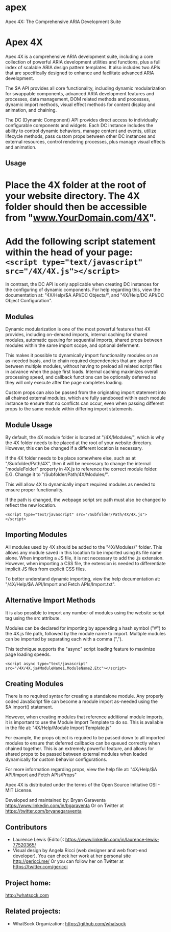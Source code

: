 # apex
Apex 4X: The Comprehensive ARIA Development Suite

Apex 4X
===

Apex 4X is a comprehensive ARIA development suite, including a core collection of powerful ARIA development utilities and functions, plus a full index of scalable ARIA design pattern templates. It also includes two APIs that are specifically designed to enhance and facilitate advanced ARIA development.

The $A API provides all core functionality, including dynamic modularization for swappable components, advanced ARIA development features and processes, data management, DOM related methods and processes, dynamic import methods, visual effect methods for content display and animation, and chaining.

The DC (Dynamic Component) API provides  direct access to individually configurable components and widgets. Each DC instance includes the ability to control dynamic behaviors, manage content and events, utilize lifecycle methods, pass custom props between other DC instances and external resources, control rendering processes, plus manage visual effects and animation.

Usage
-----

# Place the 4X folder at the root of your website directory. The 4X folder should then be accessible from "www.YourDomain.com/4X".
# Add the following script statement within the head of your page: `<script type="text/javascript" src="/4X/4X.js"></script>`

In contrast, the DC API is only applicable when creating DC instances for the configuring of dynamic components. For help regarding this, view the documentation at: 
"4X/Help/$A API/DC Objects/", and 
"4X/Help/DC API/DC Object Configuration".

Modules
-----

Dynamic modularization is one of the most powerful features that 4X provides, including on-demand imports, internal caching for shared modules, automatic queuing for sequential imports, shared props between modules within the same import scope, and optional deferment.

This makes it possible to dynamically import functionality modules on an as-needed basis, and to chain required dependencies that are shared between multiple modules, without having to preload all related script files in advance when the page first loads. Internal caching maximizes overall processing speed, and callback functions can be optionally deferred so they will only execute after the page completes loading.

Custom props can also be passed from the originating import statement into all chained external modules, which are fully sandboxed within each module instance to ensure that no conflicts can occur, even when passing different props to the same module within differing import statements.

Module Usage
-----

By default, the 4X module folder is located at "/4X/Modules/", which is why the 4X folder needs to be placed at the root of your website directory. However, this can be changed if a different location is necessary.

If the 4X folder needs to be place somewhere else, such as at "/Subfolder/Path/4X", then it will be necessary to change the internal "moduleFolder" property in 4X.js to reference the correct module folder. E.G. Change it to "/Subfolder/Path/4X/Modules/".

This will allow 4X to dynamically import required modules as needed to ensure proper functionality.

If the path is changed, the webpage script src path must also be changed to reflect the new location.

```
<script type="text/javascript" src="/Subfolder/Path/4X/4X.js"></script>
```

Importing Modules
-----

All modules used by 4X should be added to the "4X/Modules/" folder. This allows any module saved in this location to be imported using its file name alone. When importing a JS file, it is not necessary to add the .js extension. However, when importing a CSS file, the extension is needed to differentiate implicit JS files from explicit CSS files.

To better understand dynamic importing, view the help documentation at: "/4X/Help/$A API/Import and Fetch APIs/Import.txt".

Alternative Import Methods
-----

It is also possible to import any number of modules using the website script tag using the src attribute.

Modules can be declared for importing by appending a hash symbol ("#") to the 4X.js file path, followed by the module name to import. Multiple modules can be imported by separating each with a comma (",").

This technique supports the "async" script loading feature to maximize page loading speeds.

```
<script async type="text/javascript" src="/4X/4X.js#ModuleName1,ModuleName2,Etc"></script>
```

Creating Modules
-----

There is no required syntax for creating a standalone module. Any properly coded JavaScript file can become a module import as-needed using the $A.import() statement.

However, when creating modules that reference additional module imports, it is important to use the Module Import Template to do so. This is available in the file at: "4X/Help/Module Import Template.js"

For example, the props object is required to be passed down to all imported modules to ensure that deferred callbacks can be queued correctly when chained together. This is an extremely powerful feature, and allows for shared props to be passed between external modules when loaded dynamically for custom behavior configurations.

For more information regarding props, view the help file at: "4X/Help/$A API/Import and Fetch APIs/Props"

Apex 4X is distributed under the terms of the Open Source Initiative OSI - MIT License.

Developed and maintained by: Bryan Garaventa https://www.linkedin.com/in/bgaraventa
Or on Twitter at https://twitter.com/bryanegaraventa

Contributors
-----

* Laurence Lewis (Editor): https://www.linkedin.com/in/laurence-lewis-77520365/  
* Visual design by Angela Ricci (web designer and web front-end developer). You can check her work at her personal site http://gericci.me/ Or you can follow her on Twitter at https://twitter.com/gericci

Project home:
-----

http://whatsock.com

Related projects:
-----

* WhatSock Organization: https://github.com/whatsock